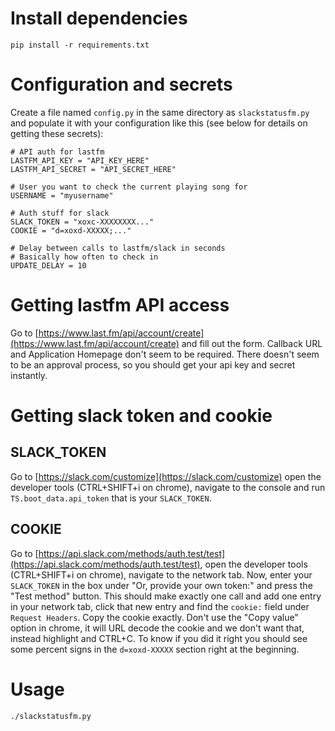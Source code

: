 # Install dependencies

```
pip install -r requirements.txt
```

# Configuration and secrets
Create a file named `config.py` in the same directory as `slackstatusfm.py` and populate it with your configuration like this (see below for details on getting these secrets):

```
# API auth for lastfm
LASTFM_API_KEY = "API_KEY_HERE"
LASTFM_API_SECRET = "API_SECRET_HERE"

# User you want to check the current playing song for
USERNAME = "myusername"

# Auth stuff for slack
SLACK_TOKEN = "xoxc-XXXXXXXX..."
COOKIE = "d=xoxd-XXXXX;..."

# Delay between calls to lastfm/slack in seconds
# Basically how often to check in
UPDATE_DELAY = 10
```

# Getting lastfm API access

Go to [https://www.last.fm/api/account/create](https://www.last.fm/api/account/create) and fill out the form. Callback URL and Application Homepage don't seem to be required. There doesn't seem to be an approval process, so you should get your api key and secret instantly.

# Getting slack token and cookie

## SLACK_TOKEN
Go to [https://slack.com/customize](https://slack.com/customize) open the developer tools (CTRL+SHIFT+i on chrome), navigate to the console and run `TS.boot_data.api_token` that is your `SLACK_TOKEN`.

## COOKIE

Go to [https://api.slack.com/methods/auth.test/test](https://api.slack.com/methods/auth.test/test), open the developer tools (CTRL+SHIFT+i on chrome), navigate to the network tab. Now, enter your `SLACK_TOKEN` in the box under "Or, provide your own token:" and press the "Test method" button. This should make exactly one call and add one entry in your network tab, click that new entry and find the `cookie:` field under `Request Headers`. Copy the cookie exactly. Don't use the "Copy value" option in chrome, it will URL decode the cookie and we don't want that, instead highlight and CTRL+C. To know if you did it right you should see some percent signs in the `d=xoxd-XXXXX` section right at the beginning.

# Usage

```
./slackstatusfm.py
```
